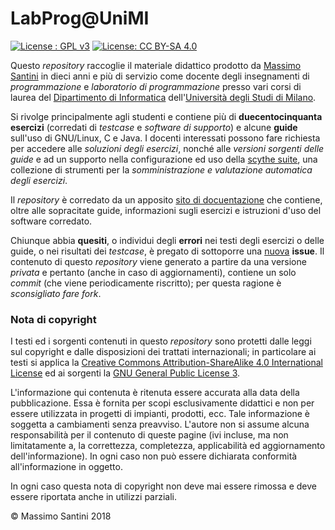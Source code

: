 # LabProg@UniMI

[![License : GPL v3](https://img.shields.io/badge/License-GPL%20v3-blue.svg)](http://www.gnu.org/licenses/gpl-3.0)
[![License: CC BY-SA 4.0](https://img.shields.io/badge/License-CC%20BY--SA%204.0-blue.svg)](http://creativecommons.org/licenses/by-sa/4.0/)

Questo *repository* raccoglie il materiale didattico prodotto da [Massimo
Santini](https://santini.di.unimi.it) in dieci anni e più di servizio come
docente degli insegnamenti di *programmazione* e *laboratorio di programmazione*
presso vari corsi di laurea del [Dipartimento di
Informatica](http://www.di.unimi.it) dell'[Università degli Studi di
Milano](https://www.unimi.it/).

Si rivolge principalmente agli studenti e contiene più di **duecentocinquanta
esercizi** (corredati di *testcase* e *software di supporto*) e alcune **guide**
sull'uso di GNU/Linux, C e Java. I docenti interessati possono fare richiesta
per accedere alle *soluzioni degli esercizi*, nonché alle *versioni sorgenti
delle guide* e ad un supporto nella configurazione ed uso della [scythe
suite](https://github.com/scythe-suite), una collezione di strumenti per la
*somministrazione e valutazione automatica degli esercizi*.

Il *repository* è corredato da un apposito [sito di
docuentazione](https://labprog.mapio.it/) che contiene, oltre alle
sopracitate guide, informazioni sugli esercizi e istruzioni d'uso del software
corredato.

Chiunque abbia **quesiti**, o individui degli **errori** nei testi degli
esercizi o delle guide, o nei risultati dei *testcase*, è pregato di sottoporre
una [nuova](https://github.com/mapio/labprog/issues) **issue**. Il contenuto di
questo *repository* viene generato a partire da una versione *privata* e
pertanto (anche in caso di aggiornamenti), contiene un solo *commit* (che viene
periodicamente riscritto); per questa ragione è *sconsigliato fare fork*.

### Nota di copyright

I testi ed i sorgenti contenuti in questo *repository* sono protetti dalle leggi
sul copyright e dalle disposizioni dei trattati internazionali; in particolare
ai testi si applica la [Creative Commons Attribution-ShareAlike 4.0
International License](http://creativecommons.org/licenses/by-sa/4.0/) ed ai
sorgenti la [GNU General Public License
3](https://www.gnu.org/licenses/gpl-3.0.html).

L'informazione qui contenuta è ritenuta essere accurata alla data della
pubblicazione. Essa è fornita per scopi esclusivamente didattici e non per
essere utilizzata in progetti di impianti, prodotti, ecc. Tale informazione è
soggetta a cambiamenti senza preavviso. L'autore non si assume alcuna
responsabilità per il contenuto di queste pagine (ivi incluse, ma non
limitatamente a, la correttezza, completezza, applicabilità ed aggiornamento
dell'informazione). In ogni caso non può essere dichiarata conformità
all'informazione in oggetto.

In ogni caso questa nota di copyright non deve mai essere rimossa e deve essere
riportata anche in utilizzi parziali.

© Massimo Santini 2018
